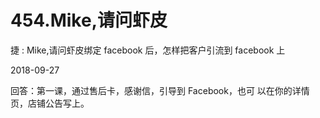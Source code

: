 # 454.Mike,请问虾皮

捷 : Mike,请问虾皮绑定 facebook 后，怎样把客户引流到 facebook 上

2018-09-27

回答：第一课，通过售后卡，感谢信，引导到 Facebook，也可 以在你的详情页，店铺公告写上。
